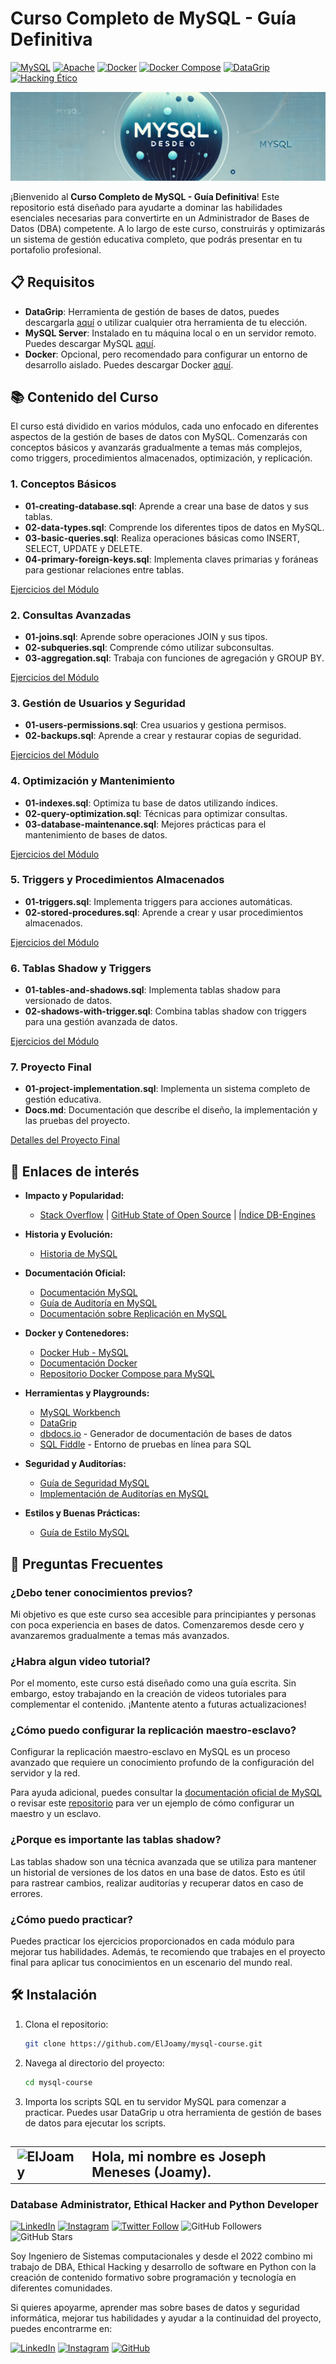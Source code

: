 # Curso Completo de MySQL - Guía Definitiva
[![MySQL](https://img.shields.io/badge/MySQL-8.0+-blue?style=for-the-badge&logo=mysql&logoColor=white&labelColor=101010)](https://www.mysql.com/)
[![Apache](https://img.shields.io/badge/Apache-2.0-red?style=for-the-badge&logo=apache&logoColor=white&labelColor=101010)](https://www.apache.org/licenses/LICENSE-2.0.html)
[![Docker](https://img.shields.io/badge/Docker-Compose-2496ED?style=for-the-badge&logo=docker&logoColor=white&labelColor=101010)](https://www.docker.com/)
[![Docker Compose](https://img.shields.io/badge/Docker_Compose-2.29.1-2496ED?style=for-the-badge&logo=docker&logoColor=white&labelColor=101010)](https://docs.docker.com/compose/)
[![DataGrip](https://img.shields.io/badge/DataGrip-JetBrains-000000?style=for-the-badge&logo=datagrip&logoColor=white&labelColor=101010)](https://www.jetbrains.com/datagrip/)
[![Hacking Ético](https://img.shields.io/badge/Hacking_Etico-CyberSecurity-FFA500?style=for-the-badge&logo=hackthebox&logoColor=white&labelColor=101010)](https://www.hackthebox.com/)


![](./Imgs/header.jpg)

¡Bienvenido al **Curso Completo de MySQL - Guía Definitiva**! Este repositorio está diseñado para ayudarte a dominar las habilidades esenciales necesarias para convertirte en un Administrador de Bases de Datos (DBA) competente. A lo largo de este curso, construirás y optimizarás un sistema de gestión educativa completo, que podrás presentar en tu portafolio profesional.

## 📋 Requisitos
- **DataGrip**: Herramienta de gestión de bases de datos, puedes descargarla [aquí](https://www.jetbrains.com/help/datagrip/installation-guide.html#silent) o utilizar cualquier otra herramienta de tu elección.
- **MySQL Server**: Instalado en tu máquina local o en un servidor remoto. Puedes descargar MySQL [aquí](https://dev.mysql.com/downloads/mysql/).
- **Docker**: Opcional, pero recomendado para configurar un entorno de desarrollo aislado. Puedes descargar Docker [aquí](https://docs.docker.com/compose/install/).

## 📚 Contenido del Curso
El curso está dividido en varios módulos, cada uno enfocado en diferentes aspectos de la gestión de bases de datos con MySQL. Comenzarás con conceptos básicos y avanzarás gradualmente a temas más complejos, como triggers, procedimientos almacenados, optimización, y replicación.

### 1. Conceptos Básicos
- **01-creating-database.sql**: Aprende a crear una base de datos y sus tablas.
- **02-data-types.sql**: Comprende los diferentes tipos de datos en MySQL.
- **03-basic-queries.sql**: Realiza operaciones básicas como INSERT, SELECT, UPDATE y DELETE.
- **04-primary-foreign-keys.sql**: Implementa claves primarias y foráneas para gestionar relaciones entre tablas.

[Ejercicios del Módulo](./Learn/Basic/ejercicios)

### 2. Consultas Avanzadas
- **01-joins.sql**: Aprende sobre operaciones JOIN y sus tipos.
- **02-subqueries.sql**: Comprende cómo utilizar subconsultas.
- **03-aggregation.sql**: Trabaja con funciones de agregación y GROUP BY.

[Ejercicios del Módulo](./Learn/Advanced/ejercicios)

### 3. Gestión de Usuarios y Seguridad
- **01-users-permissions.sql**: Crea usuarios y gestiona permisos.
- **02-backups.sql**: Aprende a crear y restaurar copias de seguridad.

[Ejercicios del Módulo](./Learn/UserManagement/ejercicios)

### 4. Optimización y Mantenimiento
- **01-indexes.sql**: Optimiza tu base de datos utilizando índices.
- **02-query-optimization.sql**: Técnicas para optimizar consultas.
- **03-database-maintenance.sql**: Mejores prácticas para el mantenimiento de bases de datos.

[Ejercicios del Módulo](./Learn/Optimization/ejercicios)

### 5. Triggers y Procedimientos Almacenados
- **01-triggers.sql**: Implementa triggers para acciones automáticas.
- **02-stored-procedures.sql**: Aprende a crear y usar procedimientos almacenados.

[Ejercicios del Módulo](./Learn/TriggersAndProcedures/ejercicios)

### 6. Tablas Shadow y Triggers
- **01-tables-and-shadows.sql**: Implementa tablas shadow para versionado de datos.
- **02-shadows-with-trigger.sql**: Combina tablas shadow con triggers para una gestión avanzada de datos.

[Ejercicios del Módulo](./Learn/ShadowsAndTriggers/ejercicios)

### 7. Proyecto Final
- **01-project-implementation.sql**: Implementa un sistema completo de gestión educativa.
- **Docs.md**: Documentación que describe el diseño, la implementación y las pruebas del proyecto.

[Detalles del Proyecto Final](./FinalProject)

## 🔗 Enlaces de interés
* **Impacto y Popularidad:**
  * [Stack Overflow](https://survey.stackoverflow.co/2023/#most-popular-technologies-database) | [GitHub State of Open Source](https://github.blog/2023-11-08-the-state-of-open-source-and-ai/) | [Índice DB-Engines](https://db-engines.com/en/ranking) 

* **Historia y Evolución:**
  * [Historia de MySQL](https://es.wikipedia.org/wiki/MySQL)

* **Documentación Oficial:**
  * [Documentación MySQL](https://dev.mysql.com/doc/)
  * [Guía de Auditoría en MySQL](https://dev.mysql.com/doc/refman/8.0/en/audit-log-reference.html)
  * [Documentación sobre Replicación en MySQL](https://dev.mysql.com/doc/refman/8.0/en/replication.html)
  
* **Docker y Contenedores:**
  * [Docker Hub - MySQL](https://hub.docker.com/_/mysql)
  * [Documentación Docker](https://docs.docker.com/)
  * [Repositorio Docker Compose para MySQL](https://github.com/ElJoamy/Docker_compose_comfiguration.git)

* **Herramientas y Playgrounds:**
  * [MySQL Workbench](https://dev.mysql.com/doc/workbench/en/)
  * [DataGrip](https://www.jetbrains.com/datagrip/)
  * [dbdocs.io](https://dbdocs.io/) - Generador de documentación de bases de datos
  * [SQL Fiddle](http://sqlfiddle.com/) - Entorno de pruebas en línea para SQL
  
* **Seguridad y Auditorías:**
  * [Guía de Seguridad MySQL](https://dev.mysql.com/doc/refman/8.0/en/security.html)
  * [Implementación de Auditorías en MySQL](https://dev.mysql.com/doc/refman/8.0/en/audit-log.html)
  
* **Estilos y Buenas Prácticas:**
  * [Guía de Estilo MySQL](https://dev.mysql.com/doc/refman/8.0/en/sql-syntax.html)

## 🤔 Preguntas Frecuentes 
### ¿Debo tener conocimientos previos?
Mi objetivo es que este curso sea accesible para principiantes y personas con poca experiencia en bases de datos. Comenzaremos desde cero y avanzaremos gradualmente a temas más avanzados.

### ¿Habra algun video tutorial?
Por el momento, este curso está diseñado como una guía escrita. Sin embargo, estoy trabajando en la creación de videos tutoriales para complementar el contenido. ¡Mantente atento a futuras actualizaciones!

### ¿Cómo puedo configurar la replicación maestro-esclavo?
Configurar la replicación maestro-esclavo en MySQL es un proceso avanzado que requiere un conocimiento profundo de la configuración del servidor y la red.

Para ayuda adicional, puedes consultar la [documentación oficial de MySQL](https://dev.mysql.com/doc/refman/8.0/en/replication.html) o revisar este [repositorio](https://github.com/ElJoamy/Docker_compose_comfiguration.git) para ver un ejemplo de cómo configurar un maestro y un esclavo.

### ¿Porque es importante las tablas shadow?
Las tablas shadow son una técnica avanzada que se utiliza para mantener un historial de versiones de los datos en una base de datos. Esto es útil para rastrear cambios, realizar auditorías y recuperar datos en caso de errores.

### ¿Cómo puedo practicar?
Puedes practicar los ejercicios proporcionados en cada módulo para mejorar tus habilidades. Además, te recomiendo que trabajes en el proyecto final para aplicar tus conocimientos en un escenario del mundo real.

## 🛠️ Instalación

1. Clona el repositorio:
   ```bash
   git clone https://github.com/ElJoamy/mysql-course.git
   ```

2. Navega al directorio del proyecto:
   ```bash
   cd mysql-course
   ```

3. Importa los scripts SQL en tu servidor MySQL para comenzar a practicar. Puedes usar DataGrip u otra herramienta de gestión de bases de datos para ejecutar los scripts.

## <table>
<tr>
    <td>
        <img src="https://avatars.githubusercontent.com/u/68487005?v=4" width="50" alt="ElJoamy"/>
    </td>
    <td>
        <b>Hola, mi nombre es Joseph Meneses (Joamy).</b>
    </td>
</tr>
</table>


### Database Administrator, Ethical Hacker and Python Developer
[![LinkedIn](https://img.shields.io/badge/LinkedIn-Joseph_Meneses-blue?style=social&logo=linkedin)](https://www.linkedin.com/in/joamy5902/)
[![Instagram](https://img.shields.io/badge/Instagram-%40joseph__joamy-E4405F?style=social&logo=instagram)](https://www.instagram.com/joseph_joamy/)
[![Twitter Follow](https://img.shields.io/twitter/follow/JosephJoamy?style=social)](https://x.com/JosephJoamy)
![GitHub Followers](https://img.shields.io/github/followers/ElJoamy?style=social)
![GitHub Stars](https://img.shields.io/github/stars/ElJoamy?style=social)

Soy Ingeniero de Sistemas computacionales y desde el 2022 combino mi trabajo de DBA, Ethical Hacking y desarrollo de software en Python con la creación de contenido formativo sobre programación y tecnología en diferentes comunidades.

Si quieres apoyarme, aprender mas sobre bases de datos y seguridad informática, mejorar tus habilidades y ayudar a la continuidad del proyecto, puedes encontrarme en:

[![LinkedIn](https://img.shields.io/badge/LinkedIn-Joseph_Meneses-0A66C2?style=for-the-badge&logo=linkedin&logoColor=white&labelColor=101010)](https://www.linkedin.com/in/joamy5902/)
[![Instagram](https://img.shields.io/badge/Instagram-%40joseph__joamy-E4405F?style=for-the-badge&logo=instagram&logoColor=white&labelColor=101010)](https://www.instagram.com/joseph_joamy/)
[![GitHub](https://img.shields.io/badge/GitHub-ElJoamy-14a1f0?style=for-the-badge&logo=github&logoColor=white&labelColor=101010)](https://github.com/ElJoamy)

